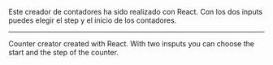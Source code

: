Este creador de contadores ha sido realizado con React. Con los dos inputs puedes elegir el step y el inicio de los contadores.
***
Counter creator created with React. With two insputs you can choose the start and the step of the counter.
